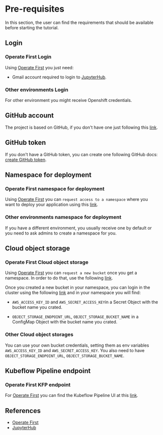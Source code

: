 # Pre-requisites

In this section, the user can find the requirements that should be available before starting the tutorial.

## Login

### Operate First Login

Using [Operate First][1] you just need:

- Gmail account required to login to [JupyterHub][2].

### Other environments Login

For other environment you might receive Openshift credentials.

## GitHub account

The project is based on GitHub, if you don't have one just following this [link](https://docs.github.com/en/github/getting-started-with-github/signing-up-for-a-new-github-account).

## GitHub token

If you don't have a GitHub token, you can create one following GitHub docs: [create GitHub token](https://docs.github.com/en/github/authenticating-to-github/creating-a-personal-access-token).

## Namespace for deployment

### Operate First namespace for deployment

Using [Operate First][1] you can `request access to a namespace` where you want to deploy your application using this [link](https://github.com/operate-first/support/issues/new?assignees=&labels=onboarding&template=onboarding_to_cluster.md&title=).

### Other environments namespace for deployment

If you have a different environment, you usually receive one by default or you need to ask admins to create a namespace for you.

## Cloud object storage

### Operate First Cloud object storage

Using [Operate First][1] you can `request a new bucket` once you get a namespace. In order to do that, use the following [link](https://github.com/operate-first/support/issues/new?assignees=&labels=user-support&template=ceph_bucket_request.md&title=).

Once you created a new bucket in your namespace, you can login in the cluster using the following [link](https://console-openshift-console.apps.cnv.massopen.cloud/k8s/cluster/projects) and in your namespace you will find:

- `AWS_ACCESS_KEY_ID` and `AWS_SECRET_ACCESS_KEY`in a Secret Object with the bucket name you crated.

- `OBJECT_STORAGE_ENDPOINT_URL`, `OBJECT_STORAGE_BUCKET_NAME` in a ConfigMap Object with the bucket name you crated.

### Other Cloud object storages

You can use your own bucket credentials, setting them as env variables `AWS_ACCESS_KEY_ID` and `AWS_SECRET_ACCESS_KEY`.
You also need to have `OBJECT_STORAGE_ENDPOINT_URL`, `OBJECT_STORAGE_BUCKET_NAME`.

## Kubeflow Pipeline endpoint

### Operate First KFP endpoint

For [Operate First][1] you can find the Kubeflow Pipeline UI at this [link](http://ml-pipeline-ui-kubeflow.apps.cnv.massopen.cloud/#/pipelines).

## References

* [Operate First][1]
* [JupyterHub][2]

[1]: https://www.operate-first.cloud/
[2]: https://jupyter.org/hub
